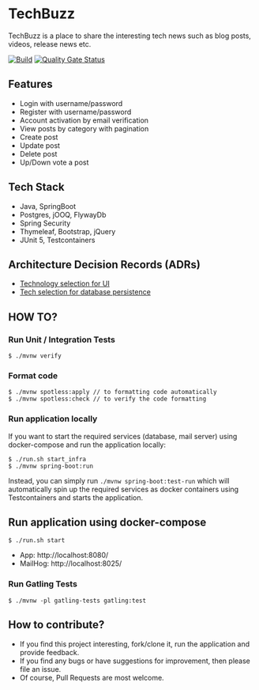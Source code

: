 # TechBuzz
TechBuzz is a place to share the interesting tech news such as blog posts, videos, release news etc.

[![Build](https://github.com/sivaprasadreddy/techbuzz/actions/workflows/maven.yml/badge.svg)](https://github.com/sivaprasadreddy/techbuzz/actions/workflows/maven.yml)
[![Quality Gate Status](https://sonarcloud.io/api/project_badges/measure?project=sivaprasadreddy_techbuzz&metric=alert_status)](https://sonarcloud.io/summary/new_code?id=sivaprasadreddy_techbuzz)

## Features
* Login with username/password
* Register with username/password
* Account activation by email verification
* View posts by category with pagination
* Create post
* Update post
* Delete post
* Up/Down vote a post

## Tech Stack
* Java, SpringBoot
* Postgres, jOOQ, FlywayDb
* Spring Security
* Thymeleaf, Bootstrap, jQuery
* JUnit 5, Testcontainers

## Architecture Decision Records (ADRs)
* [Technology selection for UI](adr/ui-tech-selection.md)
* [Tech selection for database persistence](adr/persistence-library-selection.md)

## HOW TO?

### Run Unit / Integration Tests

```shell
$ ./mvnw verify
```

### Format code

```shell
$ ./mvnw spotless:apply // to formatting code automatically
$ ./mvnw spotless:check // to verify the code formatting
```

### Run application locally

If you want to start the required services (database, mail server) using docker-compose 
and run the application locally:

```shell
$ ./run.sh start_infra
$ ./mvnw spring-boot:run
```

Instead, you can simply run `./mvnw spring-boot:test-run` which will automatically spin up the required services 
as docker containers using Testcontainers and starts the application.

## Run application using docker-compose

```shell
$ ./run.sh start
```
* App: http://localhost:8080/
* MailHog: http://localhost:8025/

### Run Gatling Tests

```shell
$ ./mvnw -pl gatling-tests gatling:test 
```

## How to contribute?
* If you find this project interesting, fork/clone it, run the application and provide feedback.
* If you find any bugs or have suggestions for improvement, then please file an issue.
* Of course, Pull Requests are most welcome.
